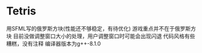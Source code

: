 # Tetris
用SFML写的俄罗斯方块(性能还不够稳定，有待优化)
游戏重点并不在于俄罗斯方块
目前没做调整窗口大小的处理，用户调整窗口时可能会出现闪退
代码风格有些糟糕，没有注释
编译器版本为g++-8.1.0
